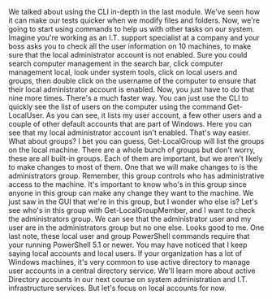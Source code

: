 We talked about using the CLI in-depth in the last module. We've seen how it can
make our tests quicker when we modify files and folders. Now, we're going to
start using commands to help us with other tasks on our system. Imagine you're
working as an I.T. support specialist at a company and your boss asks you to
check all the user information on 10 machines, to make sure that the local
administrator account is not enabled. Sure you could search computer management
in the search bar, click computer management local, look under system tools,
click on local users and groups, then double click on the username of the
computer to ensure that their local administrator account is enabled. Now, you
just have to do that nine more times. There's a much faster way. You can just
use the CLI to quickly see the list of users on the computer using the command
Get-LocalUser. As you can see, it lists my user account, a few other users and a
couple of other default accounts that are part of Windows. Here you can see that
my local administrator account isn't enabled. That's way easier. What about
groups? I bet you can guess, Get-LocalGroup will list the groups on the local
machine. There are a whole bunch of groups but don't worry, these are all
built-in groups. Each of them are important, but we aren't likely to make
changes to most of them. One that we will make changes to is the administrators
group. Remember, this group controls who has administrative access to the
machine. It's important to know who's in this group since anyone in this group
can make any change they want to the machine. We just saw in the GUI that we're
in this group, but I wonder who else is? Let's see who's in this group with
Get-LocalGroupMember, and I want to check the administrators group. We can see
that the administrator user and my user are in the administrators group but no
one else. Looks good to me. One last note, these local user and group PowerShell
commands require that your running PowerShell 5.1 or newer. You may have noticed
that I keep saying local accounts and local users. If your organization has a
lot of Windows machines, it's very common to use active directory to manage user
accounts in a central directory service. We'll learn more about active Directory
accounts in our next course on system administration and I.T. infrastructure
services. But let's focus on local accounts for now.